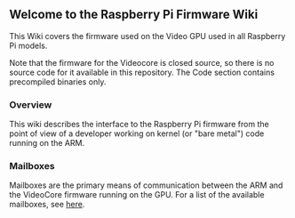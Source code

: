 ## Welcome to the Raspberry Pi Firmware Wiki

This Wiki covers the firmware used on the Video GPU used in all Raspberry Pi models.

Note that the firmware for the Videocore is closed source, so there is no source code for it available in this repository. The Code section contains precompiled binaries only.

### Overview
This wiki describes the interface to the Raspberry Pi firmware from the point of view of a developer working on kernel (or "bare metal") code running on the ARM.

### Mailboxes
Mailboxes are the primary means of communication between the ARM and the VideoCore firmware running on the GPU. For a list of the available mailboxes, see [here](wiki/Mailboxes).
